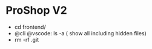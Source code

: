 # ProShop V2

- cd frontend/
- @cli @vscode: ls -a ( show all including hidden files)
- rm -rf .git

